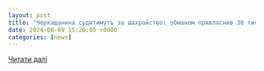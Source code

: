```yaml
---
layout: post
title: "Черкащанина судитимуть за шахрайство: обманом привласнив 30 тисяч гривень у жінки, яка шукала допомоги - ВІККА"
date: 2024-08-09 15:20:05 +0000
categories: [news]
---
```


[Читати далі](https://www.vikka.ua/novini/cherkashhanyna-sudytymut-za-shahrajstvo-obmanom-pryvlasnyv-30-tysyach-gryven-u-zhinky-yaka-shukala-dopomogy/)
